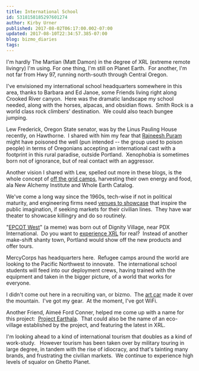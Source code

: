 ```yaml
---
title: International School
id: 5318158185297601274
author: Kirby Urner
published: 2017-08-02T06:17:00.002-07:00
updated: 2017-08-10T22:34:57.385-07:00
blog: bizmo_diaries
tags: 
---
```


I'm hardly The Martian (Matt Damon) in the degree of XRL (extreme remote livingry) I'm using. For one thing, I'm still on Planet Earth.  For another, I'm not far from Hwy 97, running north-south through Central Oregon.

I've envisioned my international school headquarters somewhere in this area, thanks to Barbara and Ed Janoe, some Friends living right along Crooked River canyon.  Here was the dramatic landscape my school needed, along with the horses, alpacas, and obsidian flows.  Smith Rock is a world class rock climbers' destination.  We could also teach bungee jumping.

Lew Frederick, Oregon State senator, was by the Linus Pauling House recently, on Hawthorne.  I shared with him my fear that [Rajneesh Puram](http://controlroom.blogspot.com/2017/07/rajneeshpuram-movie-review.html) might have poisoned the well (pun intended -- the group used to poison people) in terms of Oregonians accepting an international cast with a footprint in this rural paradise, outside Portland.  Xenophobia is sometimes born not of ignorance, but of real contact with an aggressor.

Another vision I shared with Lew, spelled out more in these blogs, is the whole concept of [off the grid camps](http://controlroom.blogspot.com/2015/09/reality-tv.html), harvesting their own energy and food, ala New Alchemy Institute and Whole Earth Catalog.

We've come a long way since the 1960s, tech-wise if not in political maturity, and engineering firms need [venues to showcase](http://grunch.net/archives/41) that inspire the public imagination, if seeking markets for their civilian lines.  They have war theater to showcase killingry and do so routinely.

"[EPCOT West](http://controlroom.blogspot.com/2016/07/epcot-west.html)" (a meme) was born out of Dignity Village, near PDX International.  Do you want to [experience XRL](http://mybizmo.blogspot.com/2008/01/xrl-in-switzerland.html) for real?  Instead of another make-shift shanty town, Portland would show off the new products and offer tours.   

MercyCorps has headquarters here.  Refugee camps around the world are looking to the Pacific Northwest to innovate.  The international school students will feed into our deployment crews, having trained with the equipment and taken in the bigger picture, of a world that works for everyone.

I didn't come out here in a recruiting van, or bizmo.  The [art car](http://controlroom.blogspot.com/2016/09/art-car.html) made it over the mountain.  I've got my gear.  At the moment, I've got WiFi.

Another Friend, Aimeé Ford Conner, helped me come up with a name for this project:  [Project Earthala](http://controlroom.blogspot.com/2006/08/project-earthala.html).  That could also be the name of an eco-village established by the project, and featuring the latest in XRL.

I'm looking ahead to a kind of international tourism that doubles as a kind of work-study.   However tourism has been taken over by military touring in large degree, in tandem with the rise of idiocracy, and that's tainting many brands, and frustrating the civilian markets.  We continue to experience high levels of squalor on Ghetto Planet.